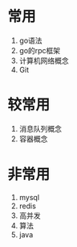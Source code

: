 # 常用

1. go语法
2. go的rpc框架
3. 计算机网络概念
4. Git



# 较常用

1. 消息队列概念
2. 容器概念



# 非常用

1. mysql
2. redis
3. 高并发
4. 算法
5. java

